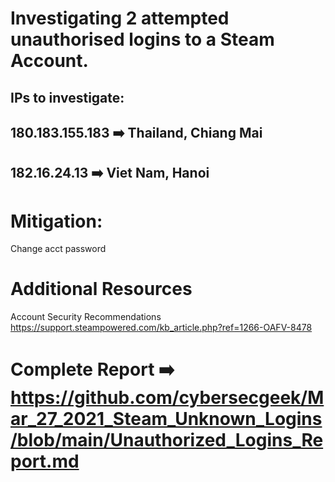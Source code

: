 # Investigating 2 attempted unauthorised logins to a Steam Account. 

## IPs to investigate:

## 180.183.155.183  :arrow_right: Thailand, Chiang Mai 


## 182.16.24.13  :arrow_right:  Viet Nam, Hanoi 


# Mitigation:

Change acct password 


# Additional Resources

Account Security Recommendations   https://support.steampowered.com/kb_article.php?ref=1266-OAFV-8478



# Complete Report  :arrow_right: https://github.com/cybersecgeek/Mar_27_2021_Steam_Unknown_Logins/blob/main/Unauthorized_Logins_Report.md
